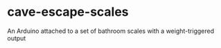 # cave-escape-scales
An Arduino attached to a set of bathroom scales with a weight-triggered output
